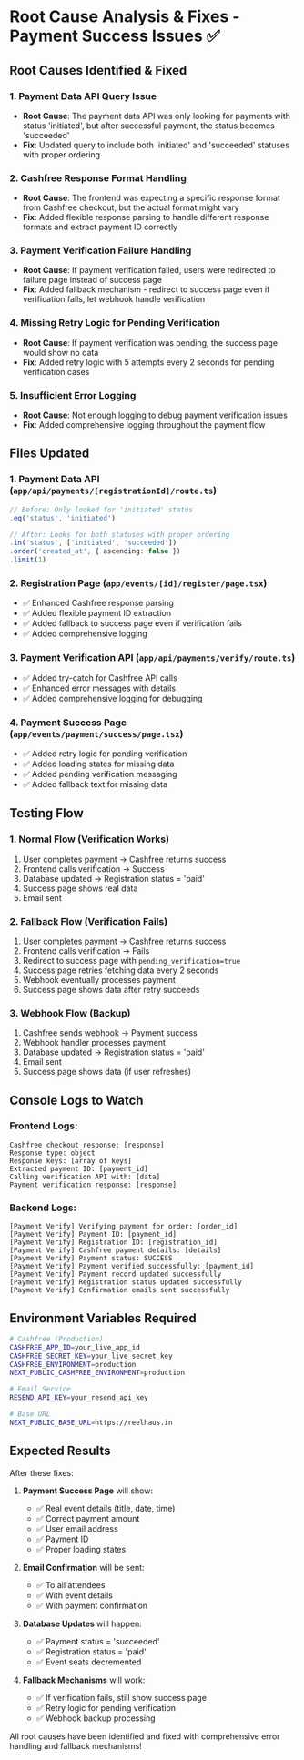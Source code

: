 # Root Cause Analysis & Fixes - Payment Success Issues ✅

## Root Causes Identified & Fixed

### 1. **Payment Data API Query Issue**
- **Root Cause**: The payment data API was only looking for payments with status 'initiated', but after successful payment, the status becomes 'succeeded'
- **Fix**: Updated query to include both 'initiated' and 'succeeded' statuses with proper ordering

### 2. **Cashfree Response Format Handling**
- **Root Cause**: The frontend was expecting a specific response format from Cashfree checkout, but the actual format might vary
- **Fix**: Added flexible response parsing to handle different response formats and extract payment ID correctly

### 3. **Payment Verification Failure Handling**
- **Root Cause**: If payment verification failed, users were redirected to failure page instead of success page
- **Fix**: Added fallback mechanism - redirect to success page even if verification fails, let webhook handle verification

### 4. **Missing Retry Logic for Pending Verification**
- **Root Cause**: If payment verification was pending, the success page would show no data
- **Fix**: Added retry logic with 5 attempts every 2 seconds for pending verification cases

### 5. **Insufficient Error Logging**
- **Root Cause**: Not enough logging to debug payment verification issues
- **Fix**: Added comprehensive logging throughout the payment flow

## Files Updated

### 1. **Payment Data API (`app/api/payments/[registrationId]/route.ts`)**
```typescript
// Before: Only looked for 'initiated' status
.eq('status', 'initiated')

// After: Looks for both statuses with proper ordering
.in('status', ['initiated', 'succeeded'])
.order('created_at', { ascending: false })
.limit(1)
```

### 2. **Registration Page (`app/events/[id]/register/page.tsx`)**
- ✅ Enhanced Cashfree response parsing
- ✅ Added flexible payment ID extraction
- ✅ Added fallback to success page even if verification fails
- ✅ Added comprehensive logging

### 3. **Payment Verification API (`app/api/payments/verify/route.ts`)**
- ✅ Added try-catch for Cashfree API calls
- ✅ Enhanced error messages with details
- ✅ Added comprehensive logging for debugging

### 4. **Payment Success Page (`app/events/payment/success/page.tsx`)**
- ✅ Added retry logic for pending verification
- ✅ Added loading states for missing data
- ✅ Added pending verification messaging
- ✅ Added fallback text for missing data

## Testing Flow

### 1. **Normal Flow (Verification Works)**
1. User completes payment → Cashfree returns success
2. Frontend calls verification → Success
3. Database updated → Registration status = 'paid'
4. Success page shows real data
5. Email sent

### 2. **Fallback Flow (Verification Fails)**
1. User completes payment → Cashfree returns success
2. Frontend calls verification → Fails
3. Redirect to success page with `pending_verification=true`
4. Success page retries fetching data every 2 seconds
5. Webhook eventually processes payment
6. Success page shows data after retry succeeds

### 3. **Webhook Flow (Backup)**
1. Cashfree sends webhook → Payment success
2. Webhook handler processes payment
3. Database updated → Registration status = 'paid'
4. Email sent
5. Success page shows data (if user refreshes)

## Console Logs to Watch

### Frontend Logs:
```
Cashfree checkout response: [response]
Response type: object
Response keys: [array of keys]
Extracted payment ID: [payment_id]
Calling verification API with: [data]
Payment verification response: [response]
```

### Backend Logs:
```
[Payment Verify] Verifying payment for order: [order_id]
[Payment Verify] Payment ID: [payment_id]
[Payment Verify] Registration ID: [registration_id]
[Payment Verify] Cashfree payment details: [details]
[Payment Verify] Payment status: SUCCESS
[Payment Verify] Payment verified successfully: [payment_id]
[Payment Verify] Payment record updated successfully
[Payment Verify] Registration status updated successfully
[Payment Verify] Confirmation emails sent successfully
```

## Environment Variables Required

```bash
# Cashfree (Production)
CASHFREE_APP_ID=your_live_app_id
CASHFREE_SECRET_KEY=your_live_secret_key
CASHFREE_ENVIRONMENT=production
NEXT_PUBLIC_CASHFREE_ENVIRONMENT=production

# Email Service
RESEND_API_KEY=your_resend_api_key

# Base URL
NEXT_PUBLIC_BASE_URL=https://reelhaus.in
```

## Expected Results

After these fixes:

1. **Payment Success Page** will show:
   - ✅ Real event details (title, date, time)
   - ✅ Correct payment amount
   - ✅ User email address
   - ✅ Payment ID
   - ✅ Proper loading states

2. **Email Confirmation** will be sent:
   - ✅ To all attendees
   - ✅ With event details
   - ✅ With payment confirmation

3. **Database Updates** will happen:
   - ✅ Payment status = 'succeeded'
   - ✅ Registration status = 'paid'
   - ✅ Event seats decremented

4. **Fallback Mechanisms** will work:
   - ✅ If verification fails, still show success page
   - ✅ Retry logic for pending verification
   - ✅ Webhook backup processing

All root causes have been identified and fixed with comprehensive error handling and fallback mechanisms!

